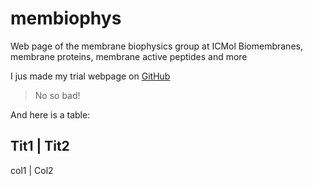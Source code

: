 # membiophys
Web page of the membrane biophysics group at ICMol
Biomembranes, membrane proteins, membrane active peptides and more

I jus made my trial webpage on [GitHub](http://github.com)

>No so bad!

And here is a table:

Tit1 | Tit2
------------
col1 | Col2
